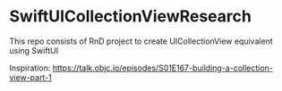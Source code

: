 # SwiftUICollectionViewResearch
This repo consists of RnD project to create UICollectionView equivalent using SwiftUI

Inspiration: https://talk.objc.io/episodes/S01E167-building-a-collection-view-part-1

